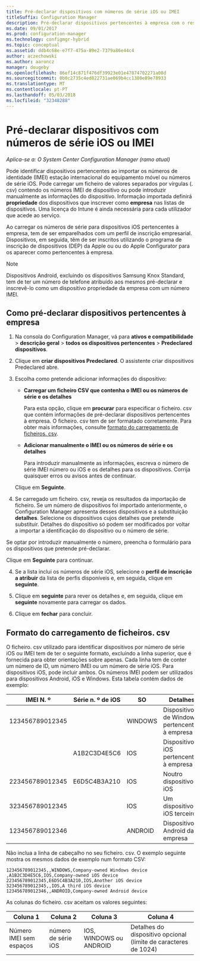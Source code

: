 ```yaml
---
title: Pré-declarar dispositivos com números de série iOS ou IMEI
titleSuffix: Configuration Manager
description: Pré-declarar dispositivos pertencentes à empresa com o respetivo número de série iOS ou IMEI.
ms.date: 09/01/2017
ms.prod: configuration-manager
ms.technology: configmgr-hybrid
ms.topic: conceptual
ms.assetid: ddb4c68e-e7f7-475a-89e2-7379a86e44c4
author: aczechowski
ms.author: aaroncz
manager: dougeby
ms.openlocfilehash: 86ef14c871f476df39923e01e47874702271a08d
ms.sourcegitcommit: 0b0c2735c4ed822731ae069b4cc1380e89e78933
ms.translationtype: MT
ms.contentlocale: pt-PT
ms.lasthandoff: 05/03/2018
ms.locfileid: "32348288"
---
```

# <a name="predeclare-devices-with-imei-or-ios-serial-numbers"></a>Pré-declarar dispositivos com números de série iOS ou IMEI

*Aplica-se a: O System Center Configuration Manager (ramo atual)*

Pode identificar dispositivos pertencentes ao importar os números de identidade (IMEI) estação internacional do equipamento móvel ou números de série iOS. Pode carregar um ficheiro de valores separados por vírgulas (. csv) contendo os números IMEI de dispositivo ou pode introduzir manualmente as informações do dispositivo.  Informação importada definirá **propriedade** dos dispositivos que inscrever como **empresa** nas listas de dispositivos. Uma licença do Intune é ainda necessária para cada utilizador que acede ao serviço.  

Ao carregar os números de série para dispositivos iOS pertencentes à empresa, tem de ser emparelhados com um perfil de inscrição empresarial. Dispositivos, em seguida, têm de ser inscritos utilizando o programa de inscrição de dispositivos (DEP) da Apple ou ou do Apple Configurator para os aparecer como pertencentes à empresa.

>[!NOTE]
>Dispositivos Android, excluindo os dispositivos Samsung Knox Standard, tem de ter um número de telefone atribuído aos mesmos pré-declarar e inscrevê-lo como um dispositivo propriedade da empresa com um número IMEI.

## <a name="how-to-predeclare-corporate-owned-devices"></a>Como pré-declarar dispositivos pertencentes à empresa

1.  Na consola do Configuration Manager, vá para **ativos e compatibilidade** > **descrição geral** > **todos os dispositivos pertencentes** > **Predeclared dispositivos**.

2.  Clique em **criar dispositivos Predeclared**. O assistente criar dispositivos Predeclared abre.

3.  Escolha como pretende adicionar informações do dispositivo:

     -  **Carregar um ficheiro CSV que contenha o IMEI ou os números de série e os detalhes**

        Para esta opção, clique em **procurar** para especificar o ficheiro. csv que contém informações de pré-declarar dispositivos pertencentes à empresa. O ficheiro. csv tem de ser formatado corretamente. Para obter mais informações, consulte [formato do carregamento de ficheiros. csv](#format-for-uploading-csv-files).

     -  **Adicionar manualmente o IMEI ou os números de série e os detalhes**

        Para introduzir manualmente as informações, escreva o número de série IMEI número ou iOS e os detalhes para os dispositivos. Corrija quaisquer erros ou avisos antes de continuar.

    Clique em **Seguinte**.

4. Se carregado um ficheiro. csv, reveja os resultados da importação de ficheiro. Se um número de dispositivos foi importado anteriormente, o Configuration Manager apresenta desses dispositivos e a substituição **detalhes**. Selecione os dispositivos cujos detalhes que pretende substituir. Detalhes do dispositivo só podem ser modificados por voltar a importar a identificação do dispositivo ou o número de série.

  Se optar por introduzir manualmente o número, preencha o formulário para os dispositivos que pretende pré-declarar.

  Clique em **Seguinte** para continuar.

4. Se a lista inclui os números de série iOS, selecione o **perfil de inscrição a atribuir** da lista de perfis disponíveis e, em seguida, clique em **seguinte**.

5. Clique em **seguinte** para rever os detalhes e, em seguida, clique em **seguinte** novamente para carregar os dados.

6. Clique em **fechar** para concluir.

## <a name="format-for-uploading-csv-files"></a>Formato do carregamento de ficheiros. csv

O ficheiro. csv utilizado para identificar dispositivos por número de série iOS ou IMEI tem de ter o seguinte formato, excluindo a linha superior, que é fornecida para obter orientações sobre apenas. Cada linha tem de conter um número de ID, um número IMEI ou um número de série iOS. Para dispositivos iOS, pode incluir ambos. Os números IMEI podem ser utilizados para dispositivos Android, iOS e Windows. Esta tabela contém dados de exemplo:

| IMEI N. º  | Série n. º de iOS  | SO | Detalhes |
|------------ |---------------|-----|-----|
| 123456789012345    |   | WINDOWS | Dispositivo de Windows pertencentes à empresa|
|   | A1B2C3D4E5C6 | IOS |  Dispositivos iOS pertencentes à empresa|
| 223456789012345 | E6D5C4B3A210 |   IOS |  Noutro dispositivo iOS|
| 323456789012345 |        |   IOS |    Um dispositivo iOS terceiro|
| 123456789012346 |         |   ANDROID |   Dispositivo Android da empresa|

Não inclua a linha de cabeçalho no seu ficheiro. csv. O exemplo seguinte mostra os mesmos dados de exemplo num formato CSV:

```
123456789012345,,WINDOWS,Company-owned Windows device
,A1B2C3D4E5C6,IOS,Company-owned iOS device
223456789012345,E6D5C4B3A210,IOS,Another iOS device
323456789012345,,IOS,A third iOS device
123456789012346,,ANDROID,Company-owned Android device
```

As colunas do ficheiro. csv aceitam os valores seguintes:

| Coluna 1 | Coluna 2 | Coluna 3 | Coluna 4 |
|---|---|---|---|
|Número IMEI sem espaços | número de série iOS | IOS, WINDOWS ou ANDROID | Detalhes do dispositivo opcional (limite de caracteres de 1024) |
